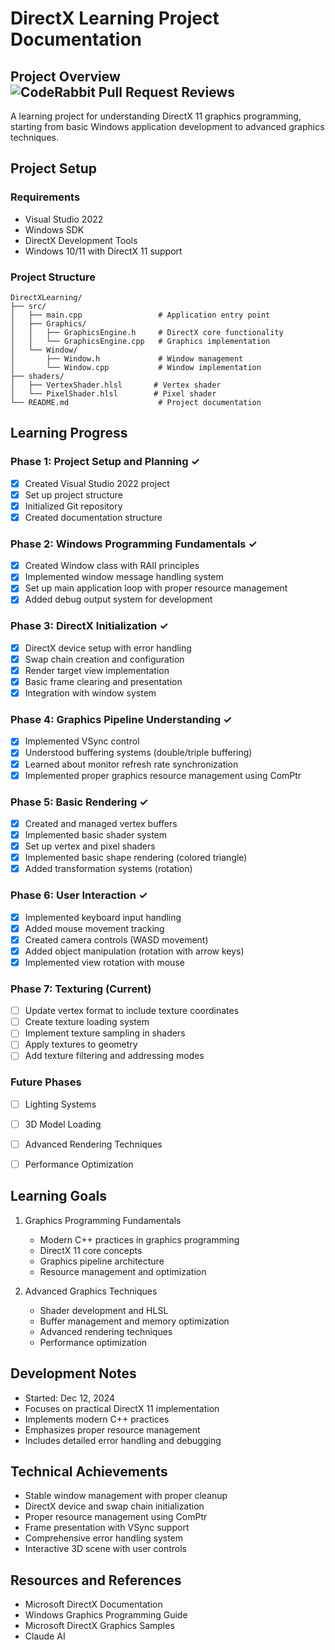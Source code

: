 # DirectX Learning Project Documentation

## Project Overview   ![CodeRabbit Pull Request Reviews](https://img.shields.io/coderabbit/prs/github/Raziel-chan/DirectXLearning?utm_source=oss&utm_medium=github&utm_campaign=Raziel-chan%2FDirectXLearning&labelColor=171717&color=FF570A&link=https%3A%2F%2Fcoderabbit.ai&label=CodeRabbit+Reviews)
A learning project for understanding DirectX 11 graphics programming, starting from basic Windows application development to advanced graphics techniques.

## Project Setup
### Requirements
- Visual Studio 2022
- Windows SDK
- DirectX Development Tools
- Windows 10/11 with DirectX 11 support

### Project Structure
```
DirectXLearning/
├── src/
│   ├── main.cpp                 # Application entry point
│   ├── Graphics/
│   │   ├── GraphicsEngine.h     # DirectX core functionality
│   │   └── GraphicsEngine.cpp   # Graphics implementation
│   └── Window/
│       ├── Window.h             # Window management
│       └── Window.cpp           # Window implementation
├── shaders/
│   ├── VertexShader.hlsl       # Vertex shader
│   └── PixelShader.hlsl        # Pixel shader
└── README.md                    # Project documentation                
```

## Learning Progress
### Phase 1: Project Setup and Planning ✓
- [x] Created Visual Studio 2022 project
- [x] Set up project structure
- [x] Initialized Git repository
- [x] Created documentation structure

### Phase 2: Windows Programming Fundamentals ✓
- [x] Created Window class with RAII principles
- [x] Implemented window message handling system
- [x] Set up main application loop with proper resource management
- [x] Added debug output system for development

### Phase 3: DirectX Initialization ✓
- [x] DirectX device setup with error handling
- [x] Swap chain creation and configuration
- [x] Render target view implementation
- [x] Basic frame clearing and presentation
- [x] Integration with window system

### Phase 4: Graphics Pipeline Understanding ✓
- [x] Implemented VSync control
- [x] Understood buffering systems (double/triple buffering)
- [x] Learned about monitor refresh rate synchronization
- [x] Implemented proper graphics resource management using ComPtr

### Phase 5: Basic Rendering ✓
- [x] Created and managed vertex buffers
- [x] Implemented basic shader system
- [x] Set up vertex and pixel shaders
- [x] Implemented basic shape rendering (colored triangle)
- [x] Added transformation systems (rotation)

### Phase 6: User Interaction ✓
- [x] Implemented keyboard input handling
- [x] Added mouse movement tracking
- [x] Created camera controls (WASD movement)
- [x] Added object manipulation (rotation with arrow keys)
- [x] Implemented view rotation with mouse

### Phase 7: Texturing (Current)
- [ ] Update vertex format to include texture coordinates
- [ ] Create texture loading system
- [ ] Implement texture sampling in shaders
- [ ] Apply textures to geometry
- [ ] Add texture filtering and addressing modes

### Future Phases
- [ ] Lighting Systems
- [ ] 3D Model Loading
- [ ] Advanced Rendering Techniques
- [ ] Performance Optimization


## Learning Goals
1. Graphics Programming Fundamentals
   - Modern C++ practices in graphics programming
   - DirectX 11 core concepts
   - Graphics pipeline architecture
   - Resource management and optimization

2. Advanced Graphics Techniques
   - Shader development and HLSL
   - Buffer management and memory optimization
   - Advanced rendering techniques
   - Performance optimization

## Development Notes
- Started: Dec 12, 2024
- Focuses on practical DirectX 11 implementation
- Implements modern C++ practices
- Emphasizes proper resource management
- Includes detailed error handling and debugging

## Technical Achievements
- Stable window management with proper cleanup
- DirectX device and swap chain initialization
- Proper resource management using ComPtr
- Frame presentation with VSync support
- Comprehensive error handling system
- Interactive 3D scene with user controls

## Resources and References
- Microsoft DirectX Documentation
- Windows Graphics Programming Guide
- Microsoft DirectX Graphics Samples
- Claude AI
